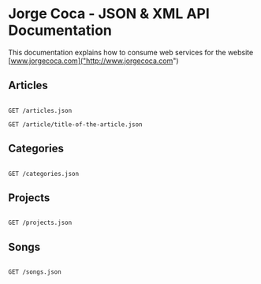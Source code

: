 # Jorge Coca - JSON & XML API Documentation

This documentation explains how to consume web services for the website [www.jorgecoca.com]("http://www.jorgecoca.com")


## Articles

<code>
GET /articles.json
</code>

<code>
GET /article/title-of-the-article.json
</code>

## Categories

<code>
GET /categories.json
</code>

## Projects

<code>
GET /projects.json
</code>

## Songs

<code>
GET /songs.json
</code>
